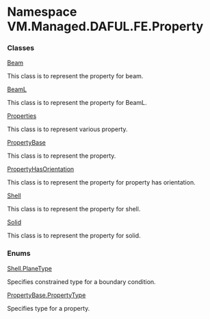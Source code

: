 # Namespace VM.Managed.DAFUL.FE.Property

### Classes

 [Beam](VM.Managed.DAFUL.FE.Property.Beam.md)

This class is to represent the property for beam.

 [BeamL](VM.Managed.DAFUL.FE.Property.BeamL.md)

This class is to represent the property for BeamL.

 [Properties](VM.Managed.DAFUL.FE.Property.Properties.md)

This class is to represent various property.

 [PropertyBase](VM.Managed.DAFUL.FE.Property.PropertyBase.md)

This class is to represent the property.

 [PropertyHasOrientation](VM.Managed.DAFUL.FE.Property.PropertyHasOrientation.md)

This class is to represent the property for property has orientation.

 [Shell](VM.Managed.DAFUL.FE.Property.Shell.md)

This class is to represent the property for shell.

 [Solid](VM.Managed.DAFUL.FE.Property.Solid.md)

This class is to represent the property for solid.

### Enums

 [Shell.PlaneType](VM.Managed.DAFUL.FE.Property.Shell.PlaneType.md)

Specifies constrained type for a boundary condition.

 [PropertyBase.PropertyType](VM.Managed.DAFUL.FE.Property.PropertyBase.PropertyType.md)

Specifies type for a property.


